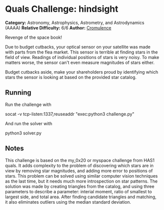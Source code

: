 # Quals Challenge: hindsight #

**Category:** Astronomy, Astrophysics, Astrometry, and Astrodynamics (AAAA)
**Relative Difficulty:** 6/6
**Author:** [Cromulence](https://cromulence.com/)

Revenge of the space book!

Due to budget cutbacks, your optical sensor on your satellite was made with parts from the flea market. This sensor is terrible at finding stars in the field of view. Readings of individual positions of stars is very noisy. To make matters worse, the sensor can't even measure magnitudes of stars either.

Budget cutbacks aside, make your shareholders proud by identifying which stars the sensor is looking at based on the provided star catalog. 

## Running ##

Run the challenge with

socat -v tcp-listen:1337,reuseaddr "exec:python3 challenge.py"

And run the solver with

python3 solver.py

## Notes ##

This challenge is based on the my_0x20 or myspace challenge from HAS1 quals. It adds complexity to the problem of discovering which stars are in view by removing star magnitudes, and adding more error to positions of stars. This problem can be solved using similar computer vision techniques as the last time, but it needs much more introspection on star patterns. The solution was made by creating triangles from the catalog, and using three parameters to describe a parameter: interial moment, ratio of smallest to largest side, and total area. After finding candidate triangles and matching, it also eliminates outliers using the median standard deviation.
